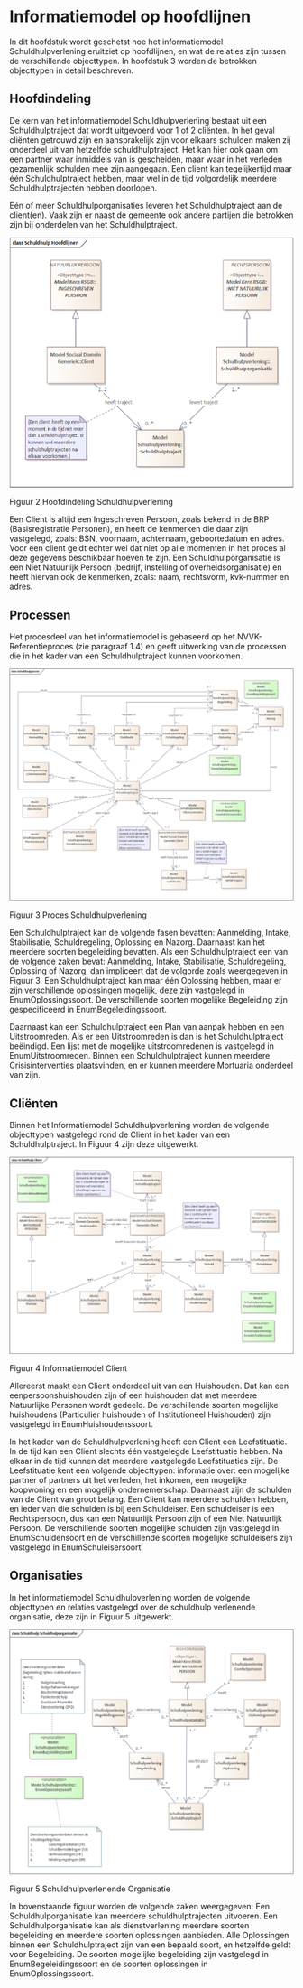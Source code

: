 # Informatiemodel op hoofdlijnen

In dit hoofdstuk wordt geschetst hoe het informatiemodel Schuldhulpverlening eruitziet op hoofdlijnen, en wat de relaties zijn tussen de verschillende objecttypen. In hoofdstuk 3 worden de betrokken objecttypen in detail beschreven.

## Hoofdindeling

De kern van het informatiemodel Schuldhulpverlening bestaat uit een Schuldhulptraject dat wordt uitgevoerd voor 1 of 2 cliënten. In het geval cliënten getrouwd zijn en aansprakelijk zijn voor elkaars schulden maken zij onderdeel uit van hetzelfde schuldhulptraject. Het kan hier ook gaan om een partner waar inmiddels van is gescheiden, maar waar in het verleden gezamenlijk schulden mee zijn aangegaan. Een client kan tegelijkertijd maar één Schuldhulptraject hebben, maar wel in de tijd volgordelijk meerdere Schuldhulptrajecten hebben doorlopen.

Eén of meer Schuldhulporganisaties leveren het Schuldhulptraject aan de client(en). Vaak zijn er naast de gemeente ook andere partijen die betrokken zijn bij onderdelen van het Schuldhulptraject.

[![Hoofdindeling](images/image7.png)](images/image7.png)

Figuur 2 Hoofdindeling Schuldhulpverlening

Een Client is altijd een Ingeschreven Persoon, zoals bekend in de BRP (Basisregistratie Personen), en heeft de kenmerken die daar zijn vastgelegd, zoals: BSN, voornaam, achternaam, geboortedatum en adres. Voor een client geldt echter wel dat niet op alle momenten in het proces al deze gegevens beschikbaar hoeven te zijn. Een Schuldhulporganisatie is een Niet Natuurlijk Persoon (bedrijf, instelling of overheidsorganisatie) en heeft hiervan ook de kenmerken, zoals: naam, rechtsvorm, kvk-nummer en adres.

## Processen

Het procesdeel van het informatiemodel is gebaseerd op het NVVK-Referentieproces (zie paragraaf 1.4) en geeft uitwerking van de processen die in het kader van een Schuldhulptraject kunnen voorkomen.

[![Proces Schuldhulpverlening](images/image8.png)](images/image8.png)

Figuur 3 Proces Schuldhulpverlening

Een Schuldhulptraject kan de volgende fasen bevatten: Aanmelding, Intake, Stabilisatie, Schuldregeling, Oplossing en Nazorg. Daarnaast kan het meerdere soorten begeleiding bevatten. Als een Schuldhulptraject een van de volgende zaken bevat: Aanmelding, Intake, Stabilisatie, Schuldregeling, Oplossing of Nazorg, dan impliceert dat de volgorde zoals weergegeven in Figuur 3. Een Schuldhulptraject kan maar één Oplossing hebben, maar er zijn verschillende oplossingen mogelijk, deze zijn vastgelegd in EnumOplossingssoort. De verschillende soorten mogelijke Begeleiding zijn gespecificeerd in EnumBegeleidingssoort.

Daarnaast kan een Schuldhulptraject een Plan van aanpak hebben en een Uitstroomreden. Als er een Uitstroomreden is dan is het Schuldhulptraject beëindigd. Een lijst met de mogelijke uitstroomredenen is vastgelegd in EnumUitstroomreden. Binnen een Schuldhulptraject kunnen meerdere Crisisinterventies plaatsvinden, en er kunnen meerdere Mortuaria onderdeel van zijn.

## Cliënten

Binnen het Informatiemodel Schuldhulpverlening worden de volgende objecttypen vastgelegd rond de Client in het kader van een Schuldhulptraject. In Figuur 4 zijn deze uitgewerkt.

[![Client Schuldhulpverlening](images/image9.png)](images/image9.png)

Figuur 4 Informatiemodel Client

Allereerst maakt een Client onderdeel uit van een Huishouden. Dat kan een eenpersoonshuishouden zijn of een huishouden dat met meerdere Natuurlijke Personen wordt gedeeld. De verschillende soorten mogelijke huishoudens (Particulier huishouden of Institutioneel Huishouden) zijn vastgelegd in EnumHuishoudenssoort.

In het kader van de Schuldhulpverlening heeft een Client een Leefstituatie. In de tijd kan een Client slechts één vastgelegde Leefstituatie hebben. Na elkaar in de tijd kunnen dat meerdere vastgelegde Leefstituaties zijn. De Leefstituatie kent een volgende objecttypen: informatie over: een mogelijke partner of partners uit het verleden, het inkomen, een mogelijke koopwoning en een mogelijk ondernemerschap. Daarnaast zijn de schulden van de Client van groot belang. Een Client kan meerdere schulden hebben, en ieder van die schulden is bij een Schuldeiser. Een schuldeiser is een Rechtspersoon, dus kan een Natuurlijk Persoon zijn of een Niet Natuurlijk Persoon. De verschillende soorten mogelijke schulden zijn vastgelegd in EnumSchuldensoort en de verschillende soorten mogelijke schuldeisers zijn vastgelegd in EnumSchuleisersoort.

## Organisaties

In het informatiemodel Schuldhulpverlening worden de volgende objecttypen en relaties vastgelegd over de schuldhulp verlenende organisatie, deze zijn in Figuur 5 uitgewerkt.

[![Schuldhulpverlenende organisatie](images/image10.png)](images/image10.png)

Figuur 5 Schuldhulpverlenende Organisatie

In bovenstaande figuur worden de volgende zaken weergegeven: Een Schuldhulporganisatie kan meerdere schuldhulptrajecten uitvoeren. Een Schuldhulporganisatie kan als dienstverlening meerdere soorten begeleiding en meerdere soorten oplossingen aanbieden. Alle Oplossingen binnen een Schuldhulptraject zijn van een bepaald soort, en hetzelfde geldt voor Begeleiding. De soorten mogelijke begeleiding zijn vastgelegd in EnumBegeleidingssoort en de soorten oplossingen in EnumOplossingssoort.

